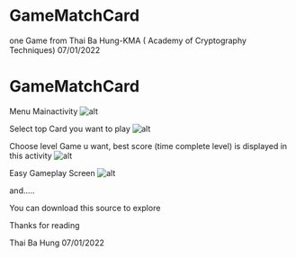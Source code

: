 # GameMatchCard
one Game from Thai Ba Hung-KMA ( Academy of Cryptography Techniques)
07/01/2022
# GameMatchCard
Menu Mainactivity 
![alt](https://user-images.githubusercontent.com/94952035/148574359-cd4fd5e1-54dd-4bf9-8d97-ecf5dae59e1e.jpg)

Select top Card you want to play
![alt](https://user-images.githubusercontent.com/94952035/148574373-45d94115-a6e1-4856-9a4e-cb83b92e42ec.jpg)

Choose level Game u want, best score (time complete level) is displayed in this activity 
![alt](https://user-images.githubusercontent.com/94952035/148574372-a1172b33-51fa-4e16-ae7e-b6fcf5cbdda4.jpg)

Easy Gameplay Screen
![alt](https://user-images.githubusercontent.com/94952035/148574375-e76ea2ca-6c08-468a-8594-c415e2d31090.jpg)

and.....

You can download this source to explore

Thanks for reading

Thai Ba Hung
07/01/2022

